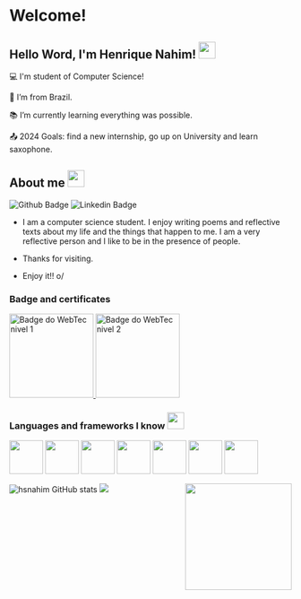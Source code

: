 # Welcome!

## Hello Word, I'm Henrique Nahim! <img src="https://github.com/TheDudeThatCode/TheDudeThatCode/blob/master/Assets/Earth.gif?raw=true" style="width:30px">

:computer: I'm student of Computer Science!

:house_with_garden: I’m from Brazil.

:books: I’m currently learning everything was possible.

:outbox_tray: 2024 Goals: find a new internship, go up on University and learn saxophone.

## About me <img src="https://github.com/TheDudeThatCode/TheDudeThatCode/blob/master/Assets/Mario_Hello_Big.gif?raw=true" style="width:30px"/>


![Github Badge](https://img.shields.io/badge/-Github-000?style=flat-square&logo=Github&logoColor=white&link=https://github.com/hsnahim/) ![Linkedin Badge](https://img.shields.io/badge/-LinkedIn-blue?style=flat-square&logo=Linkedin&logoColor=white&link=https://www.linkedin.com/in/henrique-nahim-3a71a8267/)

- I am a computer science student. I enjoy writing poems and reflective texts about my life and the things that happen to me. I am a very reflective person and I like to be in the presence of people.

- Thanks for visiting.

- Enjoy it!! o/

### Badge and certificates

<a href="https://badges.openbadges.me/api/badgeitem/3dfeb3eb-6e1c-4f87-9cf8-37687022e632/metadata?host=app.openbadges.me">
    <img src="./WebTech+Membro+-+Nível+1.png" alt="Badge do WebTec nivel 1" style="width:150px">
</a>
<a href="https://badges.openbadges.me/api/badgeitem/3dfeb3eb-6e1c-4f87-9cf8-37687022e632/metadata?host=app.openbadges.me">
    <img src="./WebTech+Membro+-+Nível+2.png" alt="Badge do WebTec nivel 2" style="width:150px">
</a>


### Languages and frameworks ​​I know <img src="https://github.com/TheDudeThatCode/TheDudeThatCode/blob/master/Assets/Developer.gif?raw=true" style="width:30px"/>
<!-- Link com os badges para inserir https://devicon.dev/ -->

<img src="https://cdn.jsdelivr.net/gh/devicons/devicon/icons/nodejs/nodejs-original-wordmark.svg" style="width:60px"/> <img src="https://cdn.jsdelivr.net/gh/devicons/devicon/icons/npm/npm-original-wordmark.svg" style="width:60px"/> <img src="https://cdn.jsdelivr.net/gh/devicons/devicon/icons/java/java-original-wordmark.svg" style="width:60px"/> <img src="https://cdn.jsdelivr.net/gh/devicons/devicon/icons/javascript/javascript-original.svg" style="width:60px"/> <img src="https://cdn.jsdelivr.net/gh/devicons/devicon/icons/c/c-original.svg" style="width:60px"/> <img src="https://cdn.jsdelivr.net/gh/devicons/devicon/icons/html5/html5-original.svg" style="width:60px"/> <img src="https://cdn.jsdelivr.net/gh/devicons/devicon/icons/css3/css3-original.svg" style="width:60px"/>

![hsnahim GitHub stats](https://github-readme-stats.vercel.app/api?username=hsnahim&show_icons=true&theme=merko)<img align="right" width="190" height="190" src="https://www.xainesworld.com/wp-content/uploads/2020/02/WATER_THUMBS_UP.png">
<img src="https://github.com/TheDudeThatCode/TheDudeThatCode/blob/master/Assets/Mario_Gameplay.gif?raw=true">
